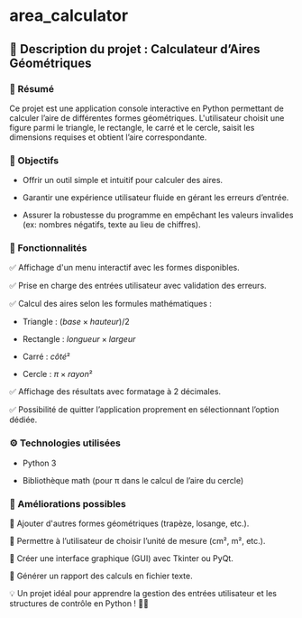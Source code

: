 # area_calculator

## 📌 Description du projet : Calculateur d’Aires Géométriques

### 📝 Résumé
Ce projet est une application console interactive en Python permettant de calculer l’aire de différentes formes géométriques. L'utilisateur choisit une figure parmi le triangle, le rectangle, le carré et le cercle, saisit les dimensions requises et obtient l’aire correspondante.

### 🎯 Objectifs
  - Offrir un outil simple et intuitif pour calculer des aires.

  - Garantir une expérience utilisateur fluide en gérant les erreurs d’entrée.

  - Assurer la robustesse du programme en empêchant les valeurs invalides (ex: nombres négatifs, texte au lieu de chiffres).

### 🔹 Fonctionnalités

  ✅ Affichage d'un menu interactif avec les formes disponibles.

  ✅ Prise en charge des entrées utilisateur avec validation des erreurs.

  ✅ Calcul des aires selon les formules mathématiques :

  - Triangle : $(base × hauteur) / 2$

  - Rectangle : $longueur × largeur$

  - Carré : $côté²$

  - Cercle : $π × rayon²$

✅ Affichage des résultats avec formatage à 2 décimales.

✅ Possibilité de quitter l’application proprement en sélectionnant l’option dédiée.

### ⚙️ Technologies utilisées
- Python 3

- Bibliothèque math (pour π dans le calcul de l’aire du cercle)

### 🚀 Améliorations possibles
🔹 Ajouter d'autres formes géométriques (trapèze, losange, etc.).

🔹 Permettre à l’utilisateur de choisir l’unité de mesure (cm², m², etc.).

🔹 Créer une interface graphique (GUI) avec Tkinter ou PyQt.

🔹 Générer un rapport des calculs en fichier texte.

💡 Un projet idéal pour apprendre la gestion des entrées utilisateur et les structures de contrôle en Python ! 🐍🚀
